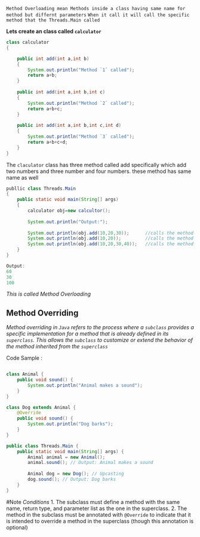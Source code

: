 
`Method Overloading mean Methods inside a class having same name for method but differnt parameters`
`When it call it will call the specific method that the Threads.Main called`

**Lets create an class called `calculator`**

```java
class calculator 
{

	public int add(int a,int b)
	{
		System.out.println("Method `1` called");
		return a+b;
	}
	
	public int add(int a,int b,int c)
	{
		System.out.println("Method `2` called");
		return a+b+c;
	}
	
	public int add(int a,int b,int c,int d)
	{
		System.out.println("Method `3` called");
		return a+b+c+d;
	}
}
```

The `claculator` class has three method called add specifically which add two numbers and three number and four numbers. these method has same name as well

```java
publlic class Threads.Main
{
	public static void main(String[] args)
	{
		calculator obj=new calcultor();
		
		System.out.println("Output:");
		
		System.out.println(obj.add(10,20,30));      //calls the method 2
		System.out.println(obj.add(10,20));         //calls the method 1
		System.out.println(obj.add(10,20,30,40));   //calls the method 3
	}
}

```

```java
Output:
60
30
100
```

*This is called Method Overloading*

## **Method Overriding**

*Method overriding in `Java` refers to the process where a `subclass` provides a specific implementation for a method that is already defined in its `superclass`. This allows the `subclass` to customize or extend the behavior of the method inherited from the `superclass`*

Code Sample :

```java 

class Animal {
    public void sound() {
        System.out.println("Animal makes a sound");
    }
}

class Dog extends Animal {
    @Override
    public void sound() {
        System.out.println("Dog barks");
    }
}

public class Threads.Main {
    public static void main(String[] args) {
        Animal animal = new Animal();
        animal.sound(); // Output: Animal makes a sound
        
        Animal dog = new Dog(); // Upcasting
        dog.sound(); // Output: Dog barks
    }
}

```

#Note 
*Conditions*
	1. The subclass must define a method with the same name, return type, and parameter list as the one in the superclass.
	2. The method in the subclass must be annotated with `@Override` to indicate that it is intended to override a method in the superclass (though this annotation is optional)